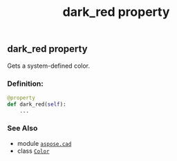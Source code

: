 ﻿---
title: dark_red property
second_title: Aspose.CAD for Python via .NET API References
description: 
type: docs
weight: 470
url: /aspose.cad/color/dark_red/
is_root: false
---

## dark_red property


Gets a system-defined color.
### Definition:
```python
@property
def dark_red(self):
    ...
```

### See Also
* module [`aspose.cad`](../../)
* class [`Color`](/cad/python-net/aspose.cad/color)
